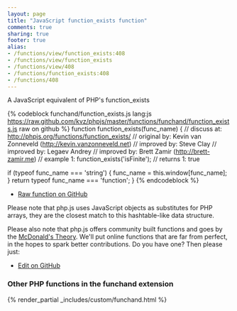 ```yaml
---
layout: page
title: "JavaScript function_exists function"
comments: true
sharing: true
footer: true
alias:
- /functions/view/function_exists:408
- /functions/view/function_exists
- /functions/view/408
- /functions/function_exists:408
- /functions/408
---
```

<!-- Generated by Rakefile:build -->
A JavaScript equivalent of PHP's function_exists

{% codeblock funchand/function_exists.js lang:js https://raw.github.com/kvz/phpjs/master/functions/funchand/function_exists.js raw on github %}
function function_exists(func_name) {
  //  discuss at: http://phpjs.org/functions/function_exists/
  // original by: Kevin van Zonneveld (http://kevin.vanzonneveld.net)
  // improved by: Steve Clay
  // improved by: Legaev Andrey
  // improved by: Brett Zamir (http://brett-zamir.me)
  //   example 1: function_exists('isFinite');
  //   returns 1: true

  if (typeof func_name === 'string') {
    func_name = this.window[func_name];
  }
  return typeof func_name === 'function';
}
{% endcodeblock %}

 - [Raw function on GitHub](https://github.com/kvz/phpjs/blob/master/functions/funchand/function_exists.js)

Please note that php.js uses JavaScript objects as substitutes for PHP arrays, they are 
the closest match to this hashtable-like data structure. 

Please also note that php.js offers community built functions and goes by the 
[McDonald's Theory](https://medium.com/what-i-learned-building/9216e1c9da7d). We'll put online 
functions that are far from perfect, in the hopes to spark better contributions. 
Do you have one? Then please just: 

 - [Edit on GitHub](https://github.com/kvz/phpjs/edit/master/functions/funchand/function_exists.js)


### Other PHP functions in the funchand extension
{% render_partial _includes/custom/funchand.html %}
